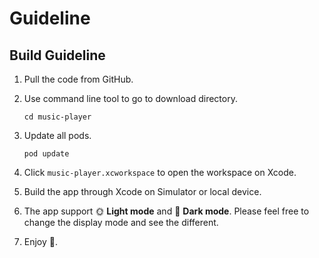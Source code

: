 # Guideline

## Build Guideline

1. Pull the code from GitHub.

2. Use command line tool to go to download directory.

   ```
   cd music-player
   ```

3. Update all pods.

   ```
   pod update
   ```

4. Click `music-player.xcworkspace` to open the workspace on Xcode.

5. Build the app through Xcode on Simulator or local device.

6. The app support :sun_with_face: **Light mode** and :new_moon_with_face: **Dark mode**. Please feel free to change the display mode and see the different.

7. Enjoy :beers:.
